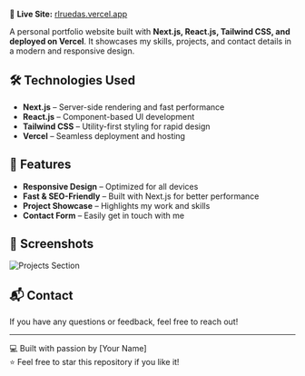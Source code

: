 
🚀 **Live Site:** [rlruedas.vercel.app](https://rlruedas.vercel.app/)

A personal portfolio website built with **Next.js, React.js, Tailwind CSS, and deployed on Vercel**. It showcases my skills, projects, and contact details in a modern and responsive design.

## 🛠️ Technologies Used
- **Next.js** – Server-side rendering and fast performance
- **React.js** – Component-based UI development
- **Tailwind CSS** – Utility-first styling for rapid design
- **Vercel** – Seamless deployment and hosting

## 🎨 Features
- **Responsive Design** – Optimized for all devices
- **Fast & SEO-Friendly** – Built with Next.js for better performance
- **Project Showcase** – Highlights my work and skills
- **Contact Form** – Easily get in touch with me

## 📸 Screenshots
![Projects Section](https://raw.githubusercontent.com/rlruedas/your-repo/main/public/reaadmeimages/projects.png)

## 📬 Contact
If you have any questions or feedback, feel free to reach out!

---

💻 Built with passion by [Your Name]  
⭐ Feel free to star this repository if you like it!